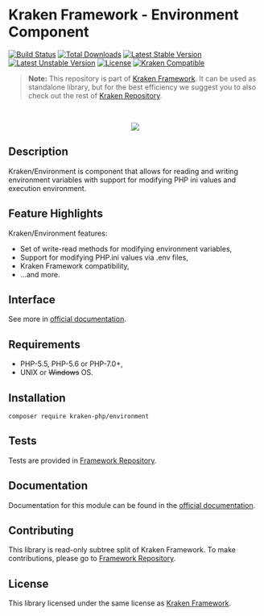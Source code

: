 # Kraken Framework - Environment Component

[![Build Status](https://travis-ci.org/kraken-php/framework.svg)](https://travis-ci.org/kraken-php/framework)
[![Total Downloads](https://poser.pugx.org/kraken-php/environment/downloads)](https://packagist.org/packages/kraken-php/environment) 
[![Latest Stable Version](https://poser.pugx.org/kraken-php/environment/v/stable)](https://packagist.org/packages/kraken-php/environment) 
[![Latest Unstable Version](https://poser.pugx.org/kraken-php/environment/v/unstable)](https://packagist.org/packages/kraken-php/environment) 
[![License](https://poser.pugx.org/kraken-php/framework/license)](https://packagist.org/packages/kraken-php/framework)
[![Kraken Compatible](https://img.shields.io/badge/kraken-compatible-8002af.svg)](https://github.com/kraken-php/framework)

> **Note:** This repository is part of [Kraken Framework][3]. It can be used as standalone library, but for the best 
efficiency we suggest you to also check out the rest of [Kraken Repository][5].

<br>
<p align="center">
<img src="https://avatars2.githubusercontent.com/u/15938282?v=3&s=150" />
</p>

## Description

Kraken/Environment is component that allows for reading and writing environment variables with support for modifying
PHP ini values and execution environment.

## Feature Highlights

Kraken/Environment features:

* Set of write-read methods for modifying environment variables,
* Support for modifying PHP.ini values via .env files,
* Kraken Framework compatibility,
* ...and more.

## Interface

See more in [official documentation][2].

## Requirements

* PHP-5.5, PHP-5.6 or PHP-7.0+,
* UNIX or ~~Windows~~ OS.

## Installation

```
composer require kraken-php/environment
```

## Tests

Tests are provided in [Framework Repository][3].

## Documentation

Documentation for this module can be found in the [official documentation][2].

## Contributing

This library is read-only subtree split of Kraken Framework. To make contributions, please go to [Framework Repository][3].

## License

This library licensed under the same license as [Kraken Framework][3].

[1]: http://kraken-php.com
[2]: http://kraken-php.com/docs/0.3/environment
[3]: https://github.com/kraken-php/framework
[4]: https://github.com/kraken-php/kraken
[5]: https://github.com/kraken-php
